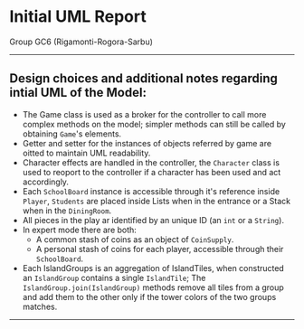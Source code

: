 # Initial UML Report

Group GC6 (Rigamonti-Rogora-Sarbu)

---

## Design choices and additional notes regarding intial UML of the Model:

- The Game class is used as a broker for the controller to call more complex methods on the model; simpler methods can
  still be called by obtaining `Game`'s elements.
- Getter and setter for the instances of objects referred by game are oitted to maintain UML readability.
- Character effects are handled in the controller, the `Character` class is used to reoport to the controller if a
  character has been used and act accordingly.
- Each `SchoolBoard` instance is accessible through it's reference inside `Player`, `Students` are placed inside Lists
  when in the entrance or a Stack when in the `DiningRoom`.
- All pieces in the play ar identified by an unique ID (an `int` or a `String`).
- In expert mode there are both:
    - A common stash of coins as an object of `CoinSupply`.
    - A personal stash of coins for each player, accessible through their `SchoolBoard`.
- Each IslandGroups is an aggregation of IslandTiles, when constructed an `IslandGroup` contains a single `IslandTile`;
  The `IslandGroup.join(IslandGroup)` methods remove all tiles from a group and add them to the other only if the tower
  colors of the two groups matches.

---